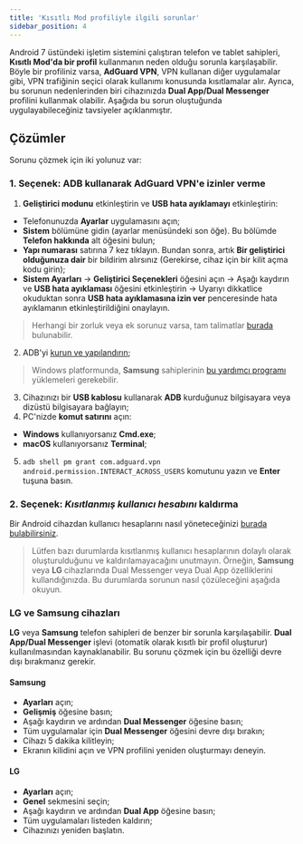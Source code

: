```yaml
---
title: 'Kısıtlı Mod profiliyle ilgili sorunlar'
sidebar_position: 4
---
```


Android 7 üstündeki işletim sistemini çalıştıran telefon ve tablet sahipleri, **Kısıtlı Mod'da bir profil** kullanmanın neden olduğu sorunla karşılaşabilir. Böyle bir profiliniz varsa, **AdGuard VPN**, VPN kullanan diğer uygulamalar gibi, VPN trafiğinin seçici olarak kullanımı konusunda kısıtlamalar alır. Ayrıca, bu sorunun nedenlerinden biri cihazınızda **Dual App/Dual Messenger** profilini kullanmak olabilir. Aşağıda bu sorun oluştuğunda uygulayabileceğiniz tavsiyeler açıklanmıştır.

## Çözümler

Sorunu çözmek için iki yolunuz var:

### 1. Seçenek: ADB kullanarak AdGuard VPN'e izinler verme

1. **Geliştirici modunu** etkinleştirin ve **USB hata ayıklamayı** etkinleştirin:
- Telefonunuzda **Ayarlar** uygulamasını açın;
- **Sistem** bölümüne gidin (ayarlar menüsündeki son öğe). Bu bölümde **Telefon hakkında** alt öğesini bulun;
- **Yapı numarası** satırına 7 kez tıklayın. Bundan sonra, artık **Bir geliştirici olduğunuza dair** bir bildirim alırsınız (Gerekirse, cihaz için bir kilit açma kodu girin);
- **Sistem Ayarları** → **Geliştirici Seçenekleri** öğesini açın → Aşağı kaydırın ve **USB hata ayıklaması** öğesini etkinleştirin → Uyarıyı dikkatlice okuduktan sonra **USB hata ayıklamasına izin ver** penceresinde hata ayıklamanın etkinleştirildiğini onaylayın.

> Herhangi bir zorluk veya ek sorunuz varsa, tam talimatlar [burada](https://developer.android.com/studio/debug/dev-options) bulunabilir.

2. ADB'yi [kurun ve yapılandırın](https://www.xda-developers.com/install-adb-windows-macos-linux/);
> Windows platformunda, **Samsung** sahiplerinin [bu yardımcı programı](https://developer.samsung.com/mobile/android-usb-driver.html) yüklemeleri gerekebilir.

3. Cihazınızı bir **USB kablosu** kullanarak **ADB** kurduğunuz bilgisayara veya dizüstü bilgisayara bağlayın;
4. PC'nizde **komut satırını** açın:
- **Windows** kullanıyorsanız **Cmd.exe**;
- **macOS** kullanıyorsanız **Terminal**;
5. `adb shell pm grant com.adguard.vpn android.permission.INTERACT_ACROSS_USERS` komutunu yazın ve **Enter** tuşuna basın.

### 2. Seçenek: *Kısıtlanmış kullanıcı hesabını* kaldırma

Bir Android cihazdan kullanıcı hesaplarını nasıl yöneteceğinizi [burada bulabilirsiniz](https://support.google.com/a/answer/6223444?hl=en).

> Lütfen bazı durumlarda kısıtlanmış kullanıcı hesaplarının dolaylı olarak oluşturulduğunu ve kaldırılamayacağını unutmayın. Örneğin, **Samsung** veya **LG** cihazlarında Dual Messenger veya Dual App özelliklerini kullandığınızda. Bu durumlarda sorunun nasıl çözüleceğini aşağıda okuyun.

### LG ve Samsung cihazları

**LG** veya **Samsung** telefon sahipleri de benzer bir sorunla karşılaşabilir. **Dual App/Dual Messenger** işlevi (otomatik olarak kısıtlı bir profil oluşturur) kullanılmasından kaynaklanabilir. Bu sorunu çözmek için bu özelliği devre dışı bırakmanız gerekir.

#### Samsung

- **Ayarları** açın;
- **Gelişmiş** öğesine basın;
- Aşağı kaydırın ve ardından **Dual Messenger** öğesine basın;
- Tüm uygulamalar için **Dual Messenger** öğesini devre dışı bırakın;
- Cihazı 5 dakika kilitleyin;
- Ekranın kilidini açın ve VPN profilini yeniden oluşturmayı deneyin.

#### LG

- **Ayarları** açın;
- **Genel** sekmesini seçin;
- Aşağı kaydırın ve ardından **Dual App** öğesine basın;
- Tüm uygulamaları listeden kaldırın;
- Cihazınızı yeniden başlatın.
